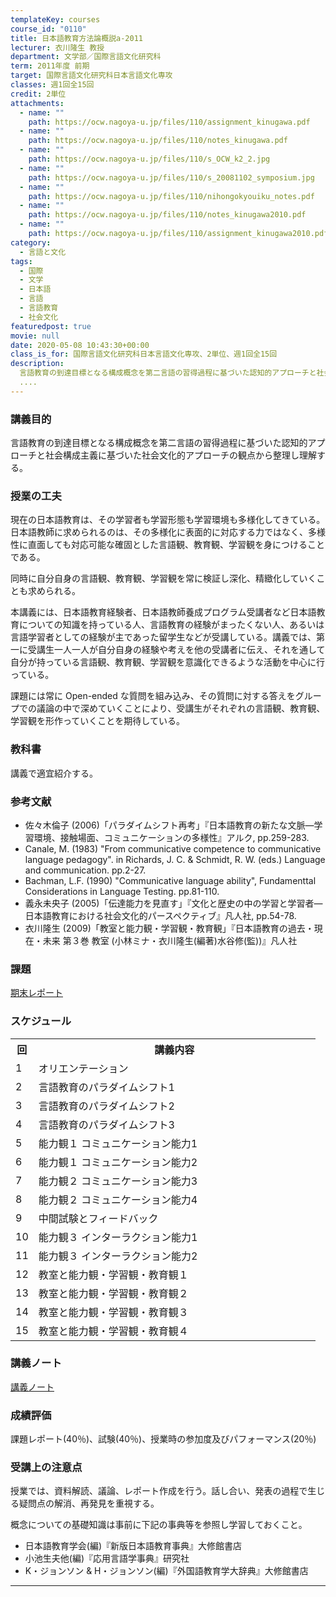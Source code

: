 ```yaml
---
templateKey: courses
course_id: "0110"
title: 日本語教育方法論概説a-2011
lecturer: 衣川隆生 教授
department: 文学部／国際言語文化研究科
term: 2011年度 前期
target: 国際言語文化研究科日本言語文化専攻
classes: 週1回全15回
credit: 2単位
attachments:
  - name: ""
    path: https://ocw.nagoya-u.jp/files/110/assignment_kinugawa.pdf
  - name: ""
    path: https://ocw.nagoya-u.jp/files/110/notes_kinugawa.pdf
  - name: ""
    path: https://ocw.nagoya-u.jp/files/110/s_OCW_k2_2.jpg
  - name: ""
    path: https://ocw.nagoya-u.jp/files/110/s_20081102_symposium.jpg
  - name: ""
    path: https://ocw.nagoya-u.jp/files/110/nihongokyouiku_notes.pdf
  - name: ""
    path: https://ocw.nagoya-u.jp/files/110/notes_kinugawa2010.pdf
  - name: ""
    path: https://ocw.nagoya-u.jp/files/110/assignment_kinugawa2010.pdf
category:
  - 言語と文化
tags:
  - 国際
  - 文学
  - 日本語
  - 言語
  - 言語教育
  - 社会文化
featuredpost: true
movie: null
date: 2020-05-08 10:43:30+00:00
class_is_for: 国際言語文化研究科日本言語文化専攻、2単位、週1回全15回
description:
  言語教育の到達目標となる構成概念を第二言語の習得過程に基づいた認知的アプローチと社会構成主義に基づいた社会文化的アプローチの観点から整理し理解する。
  ....
---
```


### 講義目的

言語教育の到達目標となる構成概念を第二言語の習得過程に基づいた認知的アプローチと社会構成主義に基づいた社会文化的アプローチの観点から整理し理解する。

### 授業の工夫

現在の日本語教育は、その学習者も学習形態も学習環境も多様化してきている。日本語教師に求められるのは、その多様化に表面的に対応する力ではなく、多様性に直面しても対応可能な確固とした言語観、教育観、学習観を身につけることである。

同時に自分自身の言語観、教育観、学習観を常に検証し深化、精緻化していくことも求められる。

本講義には、日本語教育経験者、日本語教師養成プログラム受講者など日本語教育についての知識を持っている人、言語教育の経験がまったくない人、あるいは言語学習者としての経験が主であった留学生などが受講している。講義では、第一に受講生一人一人が自分自身の経験や考えを他の受講者に伝え、それを通して自分が持っている言語観、教育観、学習観を意識化できるような活動を中心に行っている。

課題には常に Open-ended な質問を組み込み、その質問に対する答えをグループでの議論の中で深めていくことにより、受講生がそれぞれの言語観、教育観、学習観を形作っていくことを期待している。

### 教科書

講義で適宜紹介する。

### 参考文献

- 佐々木倫子 (2006)「パラダイムシフト再考」『日本語教育の新たな文脈—学習環境、接触場面、コミュニケーションの多様性』アルク, pp.259-283.
- Canale, M. (1983) "From communicative competence to communicative language pedagogy". in Richards, J. C. & Schmidt, R. W. (eds.) Language and communication. pp.2-27.
- Bachman, L.F. (1990) "Communicative language ability", Fundamenttal Considerations in Language Testing. pp.81-110.
- 義永未央子 (2005)「伝達能力を見直す」『文化と歴史の中の学習と学習者—日本語教育における社会文化的パースペクティブ』凡人社, pp.54-78.
- 衣川隆生 (2009)「教室と能力観・学習観・教育観」『日本語教育の過去・現在・未来 第３巻 教室 (小林ミナ・衣川隆生(編著)水谷修(監))』凡人社

### 課題

[期末レポート](https://ocw.nagoya-u.jp/files/110/assignment_kinugawa2010.pdf)

<h3>スケジュール</h3>
<table class="basic" width="455">
<tr>
<th width="20" class="center">回</th>
<th width="435" class="center">講義内容</th>
</tr>
<tr>
<td width="20" class="center">1</td>
<td width="435">オリエンテーション</td>
</tr>
<tr>
<td width="20" class="center">2</td>
<td width="435">言語教育のパラダイムシフト1</td>
</tr>
<tr>
<td width="20" class="center">3</td>
<td width="435">言語教育のパラダイムシフト2</td>
</tr>
<tr>
<td width="20" class="center">4</td>
<td width="435">言語教育のパラダイムシフト3</td>
</tr>
<tr>
<td width="20" class="center">5</td>
<td width="435">能力観１ コミュニケーション能力1</td>
</tr>
<tr>
<td width="20" class="center">6</td>
<td width="435">能力観１ コミュニケーション能力2</td>
</tr>
<tr>
<td width="20" class="center">7</td>
<td width="435">能力観２ コミュニケーション能力3</td>
</tr>
<tr>
<td width="20" class="center">8</td>
<td width="435">能力観２ コミュニケーション能力4</td>
</tr>
<tr>
<td width="20" class="center">9</td>
<td width="435">中間試験とフィードバック</td>
</tr>
<tr>
<td width="20" class="center">10</td>
<td width="435">能力観３ インターラクション能力1</td>
</tr>
<tr>
<td width="20" class="center">11</td>
<td width="435">能力観３ インターラクション能力2</td>
</tr>
<tr>
<td width="20" class="center">12</td>
<td width="435">教室と能力観・学習観・教育観１</td>
</tr>
<tr>
<td width="20" class="center">13</td>
<td width="435">教室と能力観・学習観・教育観２</td>
</tr>
<tr>
<td width="20" class="center">14</td>
<td width="435">教室と能力観・学習観・教育観３</td>
</tr>
<tr>
<td width="20" class="center">15</td>
<td width="435">教室と能力観・学習観・教育観４</td>
</tr>
</table>

### 講義ノート

[講義ノート](https://ocw.nagoya-u.jp/files/110/notes_kinugawa2010.pdf)

### 成績評価

課題レポート(40％)、試験(40％)、授業時の参加度及びパフォーマンス(20％)

### 受講上の注意点

授業では、資料解読、議論、レポート作成を行う。話し合い、発表の過程で生じる疑問点の解消、再発見を重視する。

概念についての基礎知識は事前に下記の事典等を参照し学習しておくこと。

- 日本語教育学会(編)『新版日本語教育事典』大修館書店
- 小池生夫他(編)『応用言語学事典』研究社
- K・ジョンソン & H・ジョンソン(編)『外国語教育学大辞典』大修館書店

---

